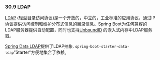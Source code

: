 ### 30.9 LDAP

[LDAP](https://zh.wikipedia.org/wiki/%E8%BD%BB%E5%9E%8B%E7%9B%AE%E5%BD%95%E8%AE%BF%E9%97%AE%E5%8D%8F%E8%AE%AE) (轻型目录访问协议)是一个开放的，中立的，工业标准的应用协议，通过IP协议提供访问控制和维护分布式信息的目录信息。Spring Boot为任何兼容的LDAP服务器提供自动配置，同时也支持[UnboundID](https://www.ldap.com/unboundid-ldap-sdk-for-java) 的嵌入式内存中LDAP服务器。

[Spring Data LDAP](https://github.com/spring-projects/spring-data-ldap)提供了LDAP抽象. `spring-boot-starter-data-ldap`”Starter“方便地集合了依赖。